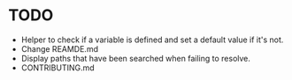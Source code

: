# TODO

- Helper to check if a variable is defined and set a default value if it's not.
- Change REAMDE.md
- Display paths that have been searched when failing to resolve.
- CONTRIBUTING.md